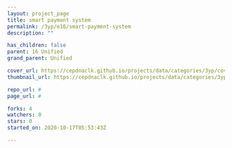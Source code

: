 ```yaml
---
layout: project_page
title: smart payment system
permalink: /3yp/e16/smart-payment-system
description: ""

has_children: false
parent: 16 Unified
grand_parent: Unified

cover_url: https://cepdnaclk.github.io/projects/data/categories/3yp/cover_page.jpg
thumbnail_url: https://cepdnaclk.github.io/projects/data/categories/3yp/thumbnail.jpg

repo_url: #
page_url: #

forks: 4
watchers: 0
stars: 0
started_on: 2020-10-17T05:53:43Z

---
```

    